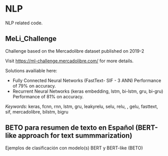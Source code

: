 # NLP
NLP related code.

## MeLi_Challenge
Challenge based on the Mercadolibre dataset published on 2019-2

Visit https://ml-challenge.mercadolibre.com/ for more details.

Solutions availiable here:
- Fully Connected Neural Networks (FastText- SIF - 3 ANN) Performance of 79% on accuracy.
- Recurrent Neural Networks (keras embedding, lstm, bi-lstm, gru, bi-gru) Performance of 81% on accuracy.

*Keywords:* keras, fcnn, rnn, lstm, gru, leakyrelu, selu, relu, , gelu, fasttext, sif, mercadolibre, bilstm, bigru


## BETO para resumen de texto en Español (BERT-like approach for text summmarization)

Ejemplos de clasificación con modelo(s) BERT y BERT-like (BETO)
<!--
## Adversarial evaluation of model performances

Here is an example on evaluating a model using adversarial evaluation of natural language inference with the Heuristic Analysis for NLI Systems (HANS) dataset [McCoy et al., 2019](https://arxiv.org/abs/1902.01007). The example was gracefully provided by [Nafise Sadat Moosavi](https://github.com/ns-moosavi).

The HANS dataset can be downloaded from [this location](https://github.com/tommccoy1/hans).

This is an example of using test_hans.py:

```bash
export HANS_DIR=path-to-hans
export MODEL_TYPE=type-of-the-model-e.g.-bert-roberta-xlnet-etc
export MODEL_PATH=path-to-the-model-directory-that-is-trained-on-NLI-e.g.-by-using-run_glue.py

python examples/hans/test_hans.py \
        --task_name hans \
        --model_type $MODEL_TYPE \
        --do_eval \
        --data_dir $HANS_DIR \
        --model_name_or_path $MODEL_PATH \
        --max_seq_length 128 \
        --output_dir $MODEL_PATH \
```

This will create the hans_predictions.txt file in MODEL_PATH, which can then be evaluated using hans/evaluate_heur_output.py from the HANS dataset.

The results of the BERT-base model that is trained on MNLI using batch size 8 and the random seed 42 on the HANS dataset is as follows:

```bash
Heuristic entailed results:
lexical_overlap: 0.9702
subsequence: 0.9942
constituent: 0.9962

Heuristic non-entailed results:
lexical_overlap: 0.199
subsequence: 0.0396
constituent: 0.118
```
-->
